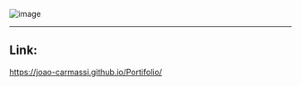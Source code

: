 ![image](https://github.com/joao-carmassi/Portifolio/assets/90992816/c2d2b272-9d37-4a0e-b51e-b8edd3a06155)
<hr>

## Link:
https://joao-carmassi.github.io/Portifolio/
